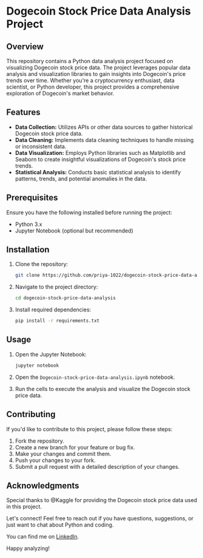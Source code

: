 # Dogecoin Stock Price Data Analysis Project

## Overview

This repository contains a Python data analysis project focused on visualizing Dogecoin stock price data. The project leverages popular data analysis and visualization libraries to gain insights into Dogecoin's price trends over time. Whether you're a cryptocurrency enthusiast, data scientist, or Python developer, this project provides a comprehensive exploration of Dogecoin's market behavior.

## Features

- **Data Collection:** Utilizes APIs or other data sources to gather historical Dogecoin stock price data.
- **Data Cleaning:** Implements data cleaning techniques to handle missing or inconsistent data.
- **Data Visualization:** Employs Python libraries such as Matplotlib and Seaborn to create insightful visualizations of Dogecoin's stock price trends.
- **Statistical Analysis:** Conducts basic statistical analysis to identify patterns, trends, and potential anomalies in the data.

## Prerequisites

Ensure you have the following installed before running the project:

- Python 3.x
- Jupyter Notebook (optional but recommended)

## Installation

1. Clone the repository:

   ```bash
   git clone https://github.com/priya-1022/dogecoin-stock-price-data-analysis.git
   ```

2. Navigate to the project directory:

   ```bash
   cd dogecoin-stock-price-data-analysis
   ```

3. Install required dependencies:

   ```bash
   pip install -r requirements.txt
   ```

## Usage

1. Open the Jupyter Notebook:

   ```bash
   jupyter notebook
   ```

2. Open the `Dogecoin-stock-price-data-analysis.ipynb` notebook.

3. Run the cells to execute the analysis and visualize the Dogecoin stock price data.

## Contributing

If you'd like to contribute to this project, please follow these steps:

1. Fork the repository.
2. Create a new branch for your feature or bug fix.
3. Make your changes and commit them.
4. Push your changes to your fork.
5. Submit a pull request with a detailed description of your changes.


## Acknowledgments

Special thanks to @Kaggle for providing the Dogecoin stock price data used in this project.

Let's connect! Feel free to reach out if you have questions, suggestions, or just want to chat about Python and coding.

You can find me on [LinkedIn](https://www.linkedin.com/in/priyakeshari/).

Happy analyzing!
